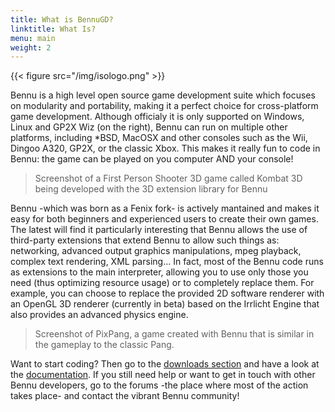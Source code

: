 ```yaml
---
title: What is BennuGD?
linktitle: What Is?
menu: main
weight: 2
---
```


{{< figure src="/img/isologo.png" >}}

Bennu is a high level open source game development suite which focuses on modularity and portability, making it a perfect choice for cross-platform game development.
Although officialy it is only supported on Windows, Linux and GP2X Wiz (on the right), Bennu can run on multiple other platforms, including *BSD, MacOSX and other consoles such as the Wii, Dingoo A320, GP2X, or the classic Xbox.
This makes it really fun to code in Bennu: the game can be played on you computer AND your console!

>Screenshot of a First Person Shooter 3D game called Kombat 3D being developed with the 3D extension library for Bennu

Bennu -which was born as a Fenix fork- is actively mantained and makes it easy for both beginners and experienced users to create their own games.
The latest will find it particularly interesting that Bennu allows the use of third-party extensions that extend Bennu to allow such things as: networking, advanced output graphics manipulations, mpeg playback, complex text rendering, XML parsing…
In fact, most of the Bennu code runs as extensions to the main interpreter, allowing you to use only those you need (thus optimizing resource usage) or to completely replace them.
For example, you can choose to replace the provided 2D software renderer with an OpenGL 3D renderer (currently in beta) based on the Irrlicht Engine that also provides an advanced physics engine.

>Screenshot of PixPang, a game created with Bennu that is similar in the gameplay to the classic Pang.

Want to start coding? Then go to the [downloads section](/downloads) and have a look at the [documentation](/docs).
If you still need help or want to get in touch with other Bennu developers, go to the forums -the place where most of the action takes place- and contact the vibrant Bennu community!
